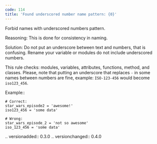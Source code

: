 ```yaml
---
code: 114
title: 'Found underscored number name pattern: {0}'
---
```



Forbid names with underscored numbers pattern.

Reasoning:
    This is done for consistency in naming.

Solution:
    Do not put an underscore between text and numbers, that is confusing.
    Rename your variable or modules do not include underscored numbers.

This rule checks: modules, variables, attributes,
functions, method, and classes.
Please, note that putting an underscore that replaces ``-`` in some
names between numbers are fine, example: ``ISO-123-456`` would become
``iso123_456``.

Example::

    # Correct:
    star_wars_episode2 = 'awesome!'
    iso123_456 = 'some data'

    # Wrong:
    star_wars_episode_2 = 'not so awesome'
    iso_123_456 = 'some data'

.. versionadded:: 0.3.0
.. versionchanged:: 0.4.0